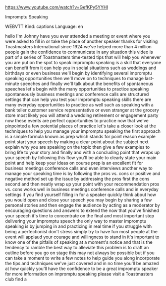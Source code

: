 https://www.youtube.com/watch?v=GefKPy5YYHI


Impromptu Speaking


WEBVTT Kind: captions Language: en 

hello I'm Johnny have you ever attended a meeting or event where you were asked to fill in or take the place of another speaker thanks for visiting Toastmasters International since 1924 we've helped more than 4 million people gain the confidence to communicate in any situation this video is part of a series of Toastmasters time-tested tips that will help you whenever you are put on the spot to speak impromptu speaking is a skill that everyone can benefit from it can help you in social situations such as weddings and birthdays or even business we'll begin by identifying several impromptu speaking opportunities then we'll move on to techniques to manage last-minute speeches and finally we'll talk about the benefits of spontaneous speeches let's begin with the many opportunities to practice speaking spontaneously business meetings and conference calls are structured settings that can help you test your impromptu speaking skills there are many everyday opportunities to practice as well such as speaking with a bank teller customer service representative or even stranger at the grocery store most likely you will attend a wedding retirement or engagement party now these events are perfect opportunities to practice now that we've pinpointed a few potential places of practice let's take a closer look at the techniques to help you manage your impromptu speaking the first approach is a simple formula known as prep which stands for point reason example point start your speech by making a clear point about the subject next explain why you are speaking on the topic then give a few examples to bring life to your story and finally and with a concluding point that wraps up your speech by following this flow you'll be able to clearly state your main point and help keep your ideas on course prep is an excellent fit for business meetings conference calls and even interviews another way to manage your speaking time is by following the pros vs. cons or positive and negative method set up the issue by addressing the pros first the cons second and then neatly wrap up your point with your recommendation pros vs. cons works well in business meetings conference calls and in everyday settings if you find yourself filling in for a speaker quickly think about how you would open and close your speech you may begin by sharing a few personal stories and then engage the audience by acting as a moderator by encouraging questions and answers to extend the now that you've finished your speech it's time to concentrate on the final and most important step delivering your impromptu speech the only way to master impromptu speaking is by jumping in and practicing in real time if you struggle with being a perfectionist don't stress simply try to have fun most people at the event will applaud your courage and willingness to stand in it's important to know one of the pitfalls of speaking at a moment's notice and that is the tendency to ramble the best way to alleviate this problem is to draft an outline before you go on stage this may not always be possible but if you can take a moment to write a few notes to help guide you along incorporate the tips and techniques we've just covered and in no time you'll be amazed at how quickly you'll have the confidence to be a great impromptu speaker for more information on impromptu speaking please visit a Toastmasters club find a  